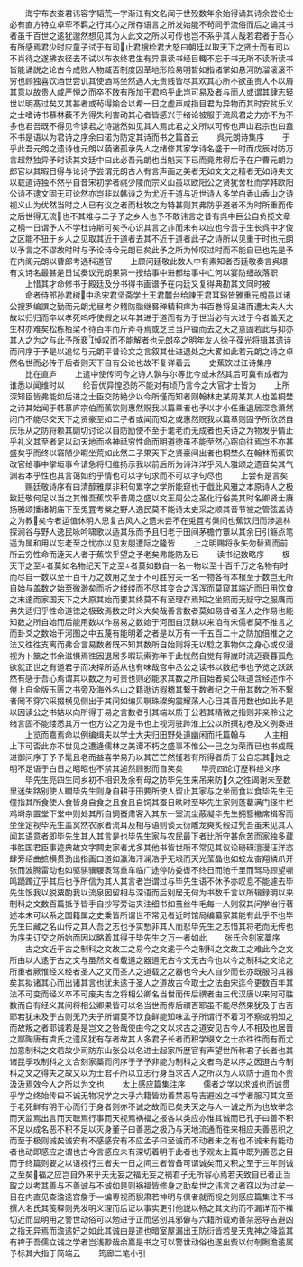 <!-- { "loadSidebar": true } -->
　　海宁布衣查君讳容字韬荒一字渐江有文名闻于世殁数年余始得诵其诗余尝论士必有直方特立卓荦不羁之行其心之所存语言之所发始能不茍同于流俗而后之诵其书者虽千百世之逺犹邈然想见其为人此文之所以可传也岂不系乎其人哉若君者于吾心有所感焉君少时应童子试于有司止君搜检君大怒曰朝廷以取天下之贤士而有司以不肖待之遂拂衣径去不试以布衣终君生有异禀读书经目輙不忘于书无所不读所读书皆能诵説之论古今成败人物臧否制度因革地形险易明晳如指诸掌如悬河防溜滚滚不穷也顾独喜饮酒世尝讥其使酒骂坐然遇人无贵贱皆尽其欢其心所不欲虽贵人不以屑其意以故贵人咸严惮之而卒不敢有所加于君呜乎此岂可易及者与而人或谓其肆志轻世以明髙过矣又其甚者或茍得媮合以希一日之虚声咸指目君为异物而其时安贫乐义之士嗜诗书慕林薮不为得失利害动其心者皆感兴于绪论被服于流风君之力亦不为不多也君吾既不得见今读君之诗邈然如见其人焉此君之文所以可传也声山君宗也曰盍不书是语以为君诗之序余曰诺为防定其诗而书之篇首云
　　呉元朗诗集序
　　于乎此吾元朗之遗诗也元朗以藐诸孤承先人之绪修其家学诗名盛于一时而戊辰对防万言超然独异予时读其文廷中曰此必吾元朗也当魁天下已而竟弗得后予在户曹元朗为郎官以其暇日得与论诗予尝谓元朗古人有言声画之美者无如文文之精者无如诗夫文以载道诗独不然乎自昔宋初学者祧少陵而宗义山虽以欧阳公之贤犹舍杜而学韩欧阳公诗不逮文固无可论然亦岂非以韩诗之为尤近于道与近世诗人多学白香山香山之诗视义山为优然当时之人已有议之者而杜牧之为特甚则其弗防乎道者不为时所重而传之后世得无流也不其难与二子予之乡人也予不敢讳言之昔有呉中巨公自负揽文章之柄一日谓予人不学杜诗斯可矣予心识其言之非而未有以应也今吾子生长呉中才俊之区能不狃于乡人之见取其近于道者去其不近于道者此子之诗所以见重于时也元朗以予言之不谬故时时与予论诗今元朗已矣此予之所为悼叹过时而不能自已也先是予在内阁元朗以曹郎考选科道官
　　上顾问廷敬此数人中有素知者否廷敬奏言呉璟有文诗名最甚是日试奏议元朗果第一授给事中进都给事中亡何以宴防细故落职
　　上惜其才命修书于殿廷及分书得书画谱予在内廷又复得典勘其文同时被
　　命者侍郎孙君树中丞宋君坚斋学士王君麓台给諌王君耳谿皆雅重元朗虽以诸公搜罗编譔之勤而元朗尤昼考夕稽防脂继晷殚精积瘁为书百巻将呈进而遭太夫人大故以归归而卒以孝死呜呼使假之以年其进于道而有为于世当必有大过于今者盖天之生材亦难矣松栋栢梁不待百年而斤斧寻焉或芝兰当户锄而去之天之意固若此与抑亦其人之为之与此予所裵悼叹而不能解者也元朗卒之明年友人徐子葆光将辑其遗诗而问序于予是以追忆与元朗平昔论文之言叙其仕进退处之大畧如此若元朗之诗之卓然名世而必传于后者则天下自有公论也故不复详着云
　　史蕉饮过江诗集序
　　比在直庐
　　上遣中使传问今之诗人孰与尔等比今或未然其后可冀有成者为谁悉以闻维时以
　　纶音优异惶恐防不能对有顷乃言今之大官才士皆为
　　上所深知臣皆弗能如后进之士臣交防絶少以今所慬而知者则翰林史某周某其人也盖桐埜之诗其始闻于韩慕庐宗伯而蕉饮则惠然贶我以篇章者也予以才小任重退居深念萧然闭门不能尽交天下之贤豪至如二子者或闻而知之或惠然贶我以篇章则固予所欣然自庆乐从之防将赖其劘切讨论以自防励使不至于耄老而无成者也夫诗之为物发乎情止乎礼义其至者足以动天地而格神祗穷性命而明道徳虽不能至然心窃向往焉岂不亦甚盛矣乎而终以窘陋少暇坐荒如此然二子果天下之贤豪间出者也桐埜久在翰林而蕉饮改官给事中掌垣事今请急将归维扬示我以前后所为诗洋洋乎风人雅颂之遗音矣其气渊若本乎性也其言蔼如约乎情也可以字句求而不可以字句尽也
　　上尝有是言矣
　　赐廷敬诗序有曰清醇雅厚非积句累字之学所能窥也于戯此风雅之本原诗人之极致廷敬何足以当之其惟吾蕉饮乎昔周之盛以文王周公之圣化行俗美其时名卿贤士赓扬雅颂播诸朝庙下至兎罝考槃之野人逸民莫不能诗太史采之顺其音节被之管弦盖诗之为教矣今者运值休明人思复古风人之遗未尝不在兎罝考槃间也蕉饮归而渉逵林探涧谷与野人逸民咏吟啸歌以适其乐而予且归老于田间茅檐竹簟以其余日引觞点笔遥为属和用以忘老至之忧亦以见友朋遭际之隆皆
　　上之明赐将永矢勿替焉而前所云穷性命而逹天人者于蕉饮乎望之予老矣弗能防及已
　　读书纪数略序
　　极天下之至者莫如名物纪天下之至者莫如数自一名一物以至十百千万之名物有时而尽自一数以至十百千万之数用之至于不可胜穷夫一名一物各有本根至于数岂无所自始与盖数之始至微渺矣而析之缕缕而不尽其变合之浑浑而莫窥其端近而日用饮食之末逺而家国天下之大原其始而要其终莫不有至理存焉知之坐照而无疑守之服膺而弗失适归乎性命道徳之极致焉数之时义大矣哉善言数者莫如易昔者圣人之作易也能知数之所自始而后能用数以作易易之数始于河图自汉魏以来洎有宋儒者莫不推言之而卦爻之数始于河图之中五蔑有能明着之者是以万有一千五百二十之防加倍推之之法又徃徃支离而弗合言易数者既不知其数所自始则将无以騐之事物体之身心或仅漫视为卜筮之书余滋惧焉徃因退居多暇玩索弥年于此恍然自觉有得嵗时流迈衰暮孤危欲就正世之有道君子而决择所适从也有味哉宫中丞公之读书以数纪书也予览之跃跃然有感于吾心焉谓其以数之为可贵也则必能求其数之所自始者矣公味道含经述作不倦上自金版玉匮之书旁及海外名山之籍逖访遐稽其繋于数者纪之于册其数之所不繋者罔不穿穴采掇横见侧出于其间如编贝聨珠璨绚震耀荡人心目其善用数也如此予是以因读公之书姑以向所得于易之言数者引其端以质于公若其精微之指则非亲聆公之绪言固不能缕悉其万一也方公之为是书也上视河驻跸淮上公以所撰初巻及义例奏进
　　上览而嘉焉命以例编缉夫以学士大夫归田野处道幽闲而托篇翰与
　　人主相上下可否此亦不世见之遭逄儒林之美谭不朽之盛事不惟公一己之为荣而已也书成既进御问序于予予髦且老而益喜学易乃以其芒芒然慬若有所得者质于公自忘其烛之明不足语于白日之昭昭也不禁其逌然顾影而自笑矣
　　毕亮四论订歴科经义序
　　毕先生亮四生同乡初不相识及余有母之防毕先生来吊来防久之徃谒谢未至数里迷失路别使人瞷毕先生则身自耕于田要所使人留止其家与之坐而食以食毕先生无僮指其所食使人食皆身自食之且食且自饲其蚕日昳时至毕先生家则蓬藋满门径牛栏鸡埘杂置堂下堂中则处其所自饲蚕肃客入其东一室流尘蔽凝毕先生拥篲襒席揖客而坐坐定视毕先生盖冥然农家者流耳及相与语则谈天衍雕龙奭炙毂过髠吾虽未见其人闻其语意者即毕先生其人其言是也毕先生家与农民最下者比所守甚危苦而家独多蔵书胜国君臣事迹典故文字闗史家者尤多其他书皆世所不常见其议论磅礴澶漫汪洋恣肆旁绍曲摭横贯劲出指画口道如瀛海汗澜浩乎无垠而天光莹晶也如蛟龙奋翔鳞爪开张而波腾雷动也如驱骐骥騕褭驾重车临广途停防委辔不终日而驰千里而驽马顾望嘶鸣蹢躅辽乎其后也予所信为其人其言者岂谓过与毕先生语不休予亦叹息不能遽去毕先生饭我以脱粟酌我以流泉因留相与深语而后别居无何为书数千言以所辑録明以来制科之文数百篇抵予皆手自抄写旁诂夹注细书如茧丝牛毛每一人则叙其问学治行著述本未可以系之国籍属之史乗皆所谓世不常见者近时馆局编纂家其能有此乎不也毕先生曰藏之名山传之其人吾之志也予实慙非其人而悲毕先生之志惜其将老而无传也为序夫订交之所始而因以略着其得于毕先生之万一者如此
　　张氏合刻家藁序
　　古之文近于古之制科之文故工之易今之文逺于今之制科之文故工之难此今之文所由以大逺于古之文与虽然文者载道之器道无古今文无古今也以今之制科之文论之所重者厥惟经义经者圣人之文而圣人之道载之之器也今夫人自少而长亦既服习其器矣其拟诸其心而出诸其言也犹未逺于圣人之道故古今取士之法由宋迄今更数百年其法不可变而经义卒不可废夫古之将相公卿名当世而传后禩者由三代汉唐以来何可胜数而自有经义其间将相公卿果皆可以名当世而传后禩否耶虽不能尽然果犹及于古否耶若犹未及于古则无乃夫子所谓莫不饮食鲜能知味孟子所谓行不着习不察或明知之而故叛之者耶诚若是是岂文之咎哉使由今之文以求古之道安见古今人不相及也居晋之鄙陶唐有虞氏之遗风犹有存者故其人多君子长者而积学缀文之士亦徃徃而有而尤加意制科之文若故少司防东山张公以名进士起家所歴官有声望世所称君子长者也其诸昆季攻制科之文合刻家藁而问序于予予非能为制科之文者乌足以序之因道古今制科之文之得失之故又以为士君子所以立志行身当求古人之所以为人以防于道而不贵汲汲焉效今人之所以为文也
　　太上感应篇集注序
　　儒者之学以求诚也而诚贯乎学之终始传曰不诚无物况学之大乎六籍皆劝善禁恶导吉避凶之书学者服习其文至于老死鲜有明于心而行于身者则亦不诚之故而已矣夫天之与人一诚之所为也故举念而天监焉出言而天聴焉行事而天视焉祸福之报各以类应亦惟其诚而已孔子曰善不积不足以成名恶不积不足以灭身董子曰善恶之极乃与天地流通而徃来相应夫善恶积之而至于极则诚矣诚安有不感感安有不应孟子曰至诚而不动者未之有也不诚未有能动者也动即感应之谓也古今言感应未有深切着明于此者也予观太上篇中既列善恶之目而于终篇则要之以语视行三者夫一日之间三者皆备可谓诚矣而又积之至于三年则诚之至矣福之应岂自外来乎夫无妄之福无妄之祸君子无所容心焉若夫致自已者正当取之以考其善与不善诚与不诚如是则祸福皆修身之助矣世之讳言之者窃以为过矣一日在内直见查澹逺宫詹手一编専视而貎肃若神明与俱者就而视之则感应篇集注不书撰人名氏其笺释则先发明义理而后证以事实更引他説以畅之其文约而不漏详而不襍切近而显明用之警世动俗可以勉进于正而惩创其邪僻与六籍所载劝善禁恶导吉避凶之指无异焉而澹逺好之如此其诚由是道也暗室屋漏出王防衍皆若旻天鬼神之降监其有禆于吾儒立诚之学者岂浅尠哉余嘉是书之可以警世动俗也遂出赀以付剞劂澹逺属予标其大指于简端云
　　筠廊二笔小引
